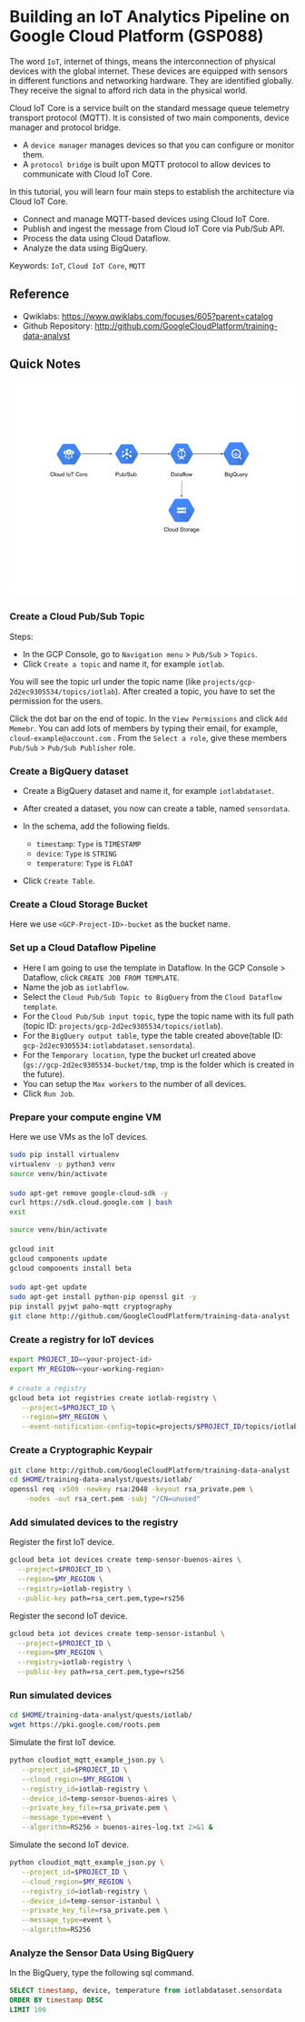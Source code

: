 # Building an IoT Analytics Pipeline on Google Cloud Platform (GSP088)

The word `IoT`, internet of things, means the interconnection of physical devices with the global internet. These devices are equipped with sensors in different functions and networking hardware. They are identified globally. They receive the signal to afford rich data in the physical world.

Cloud IoT Core is a service built on the standard message queue telemetry transport protocol (MQTT). It is consisted of two main components, device manager and protocol bridge.

* A `device manager` manages devices so that you can configure or monitor them.
* A `protocol bridge` is built upon MQTT protocol to allow devices to communicate with Cloud IoT Core.


In this tutorial, you will learn four main steps to establish the architecture via Cloud IoT Core.
- Connect and manage MQTT-based devices using Cloud IoT Core.
- Publish and ingest the message from Cloud IoT Core via Pub/Sub API.
- Process the data using Cloud Dataflow.
- Analyze the data using BigQuery.

Keywords: `IoT`, `Cloud IoT Core`, `MQTT`

## Reference

* Qwiklabs: https://www.qwiklabs.com/focuses/605?parent=catalog
* Github Repository: http://github.com/GoogleCloudPlatform/training-data-analyst


## Quick Notes

![](../static/cloud_iot_dataflow_bigquery.png)

### Create a Cloud Pub/Sub Topic

Steps:

* In the GCP Console, go to `Navigation menu` > `Pub/Sub` > `Topics`.
* Click `Create a topic` and name it, for example `iotlab`.

You will see the topic url under the topic name (like `projects/gcp-2d2ec9305534/topics/iotlab`). After created a topic, you have to set the permission for the users.

Click the dot bar on the end of topic. In the `View Permissions` and click `Add Memebr`. You can add lots of  members by typing their email, for example, `cloud-example@account.com` . From the `Select a role`, give these members `Pub/Sub` > `Pub/Sub Publisher` role.



### Create a BigQuery dataset

* Create a BigQuery dataset and name it, for example `iotlabdataset`. 
* After created a dataset, you now can create a table, named `sensordata`.

* In the schema, add the following fields.
  * `timestamp`: `Type` is `TIMESTAMP`
  * `device`: `Type` is `STRING`
  * `temperature`: `Type` is `FLOAT`

* Click `Create Table`.



### Create a Cloud Storage Bucket

Here we use `<GCP-Project-ID>-bucket` as the bucket name.



### Set up a Cloud Dataflow Pipeline

* Here I am going to use the template in Dataflow. In the GCP Console > Dataflow, click `CREATE JOB FROM TEMPLATE`.
* Name the job as `iotlabflow`.
* Select the `Cloud Pub/Sub Topic to BigQuery` from the `Cloud Dataflow template`.
* For the `Cloud Pub/Sub input topic`, type the topic name with its full path (topic ID: `projects/gcp-2d2ec9305534/topics/iotlab`).
* For the `BigQuery output table`, type the table created above(table ID: `gcp-2d2ec9305534:iotlabdataset.sensordata`).
* For the `Temporary location`, type the bucket url created above (`gs://gcp-2d2ec9305534-bucket/tmp`, tmp is the folder which is created in the future).
* You can setup the `Max workers` to the number of all devices.
* Click `Run Job`.



### Prepare your compute engine VM

Here we use VMs as the IoT devices.

```sh
sudo pip install virtualenv
virtualenv -p python3 venv
source venv/bin/activate

sudo apt-get remove google-cloud-sdk -y
curl https://sdk.cloud.google.com | bash
exit
```

```sh
source venv/bin/activate

gcloud init
gcloud components update
gcloud components install beta

sudo apt-get update
sudo apt-get install python-pip openssl git -y
pip install pyjwt paho-mqtt cryptography
git clone http://github.com/GoogleCloudPlatform/training-data-analyst
```



### Create a registry for IoT devices 

```sh
export PROJECT_ID=<your-project-id>
export MY_REGION=<your-working-region>

# create a registry
gcloud beta iot registries create iotlab-registry \
   --project=$PROJECT_ID \
   --region=$MY_REGION \
   --event-notification-config=topic=projects/$PROJECT_ID/topics/iotlab
```



### Create a Cryptographic Keypair

```sh
git clone http://github.com/GoogleCloudPlatform/training-data-analyst
cd $HOME/training-data-analyst/quests/iotlab/
openssl req -x509 -newkey rsa:2048 -keyout rsa_private.pem \
    -nodes -out rsa_cert.pem -subj "/CN=unused"
```



### Add simulated devices to the registry

Register the first IoT device.

```sh
gcloud beta iot devices create temp-sensor-buenos-aires \
  --project=$PROJECT_ID \
  --region=$MY_REGION \
  --registry=iotlab-registry \
  --public-key path=rsa_cert.pem,type=rs256
```

Register the second IoT device.

```sh
gcloud beta iot devices create temp-sensor-istanbul \
  --project=$PROJECT_ID \
  --region=$MY_REGION \
  --registry=iotlab-registry \
  --public-key path=rsa_cert.pem,type=rs256
```



### Run simulated devices

```sh
cd $HOME/training-data-analyst/quests/iotlab/
wget https://pki.google.com/roots.pem
```

Simulate the first IoT device.

```sh
python cloudiot_mqtt_example_json.py \
   --project_id=$PROJECT_ID \
   --cloud_region=$MY_REGION \
   --registry_id=iotlab-registry \
   --device_id=temp-sensor-buenos-aires \
   --private_key_file=rsa_private.pem \
   --message_type=event \
   --algorithm=RS256 > buenos-aires-log.txt 2>&1 &
```

Simulate the second IoT device.

```sh
python cloudiot_mqtt_example_json.py \
   --project_id=$PROJECT_ID \
   --cloud_region=$MY_REGION \
   --registry_id=iotlab-registry \
   --device_id=temp-sensor-istanbul \
   --private_key_file=rsa_private.pem \
   --message_type=event \
   --algorithm=RS256
```



### Analyze the Sensor Data Using BigQuery

In the BigQuery, type the following sql command.

```sql
SELECT timestamp, device, temperature from iotlabdataset.sensordata
ORDER BY timestamp DESC
LIMIT 100
```


